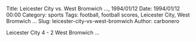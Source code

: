 Title: Leicester City vs. West Bromwich …, 1994/01/12
Date: 1994/01/12 00:00
Category: sports
Tags: football, football scores, Leicester City, West Bromwich …
Slug: leicester-city-vs-west-bromwich
Author: carbonero


Leicester City 4 - 2 West Bromwich …
